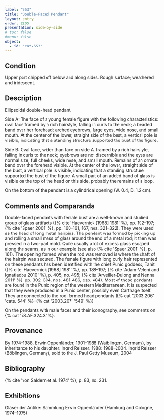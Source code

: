 ```yaml
---
label: "553"
title: "Double-Faced Pendant"
layout: entry
order: 2205
presentation: side-by-side
# toc: false
#menu: false 
object:
  - id: "cat-553"
---
```


## Condition

Upper part chipped off below and along sides. Rough surface; weathered and iridescent.

## Description

Ellipsoidal double-head pendant.

Side A: The face of a young female figure with the following characteristics: oval face framed by a rich hairstyle, falling in curls to the neck; a beaded band over her forehead; arched eyebrows, large eyes, wide nose, and small mouth. At the center of the lower, straight side of the bust, a vertical pole is visible, indicating that a standing structure supported the bust of the figure.

Side B: Oval face, wider than face on side A, framed by a rich hairstyle, falling in curls to the neck; eyebrows are not discernible and the eyes are normal size; full cheeks, wide nose, and small mouth. Remains of an ornate band over the forehead visible. At the center of the lower, straight side of the bust, a vertical pole is visible, indicating that a standing structure supported the bust of the figure. A small part of an added band of glass is visible on the top of the head on this side, probably the remains of a loop.

On the bottom of the pendant is a cylindrical opening (W. 0.4, D. 1.2 cm).

## Comments and Comparanda

Double-faced pendants with female bust are a well-known and studied group of glass artifacts ({% cite 'Haevernick [1968] 1981' %}, pp. 192–197; {% cite 'Spaer 2001' %}, pp. 160–161, 167, nos. 321–322). They were used as the head of long metal hairpins. The pendant was formed by picking up and rolling a small mass of glass around the end of a metal rod; it then was pressed in a two-part mold. Quite usually a lot of excess glass escaped along the seams, as in our example (see also {% cite 'Spaer 2001' %}, p. 161). The opening formed when the rod was removed is where the shaft of the hairpin was secured. The female figure with long curly hair represented on these pendants has been identified with the chief Punic goddess, Tanit ({% cite 'Haevernick [1968] 1981' %}, pp. 188–197; {% cite 'Adam-Veleni and Ignatiadou 2010' %}, p. 405, no. 495; {% cite 'Arveiller-Dulong and Nenna 2011' %}, pp. 302–304, nos. 481–486, esp. 484). Most of these pendants are found in the Punic region of the western Mediterranean. It is suspected that they were produced in a Punic center, possibly even Carthage itself. They are connected to the rod-formed head pendants ({% cat '2003.206' 'cats. 544' %}–{% cat '2003.207' '549' %}).

On the pendants with male faces and their iconography, see comments on {% cat '78.AF.324.3' %}.

## Provenance

By 1974–1988, Erwin Oppenländer, 1901–1988 (Waiblingen, Germany), by inheritance to his daughter, Ingrid Reisser, 1988; 1988–2004, Ingrid Reisser (Böblingen, Germany), sold to the J. Paul Getty Museum, 2004

## Bibliography

{% cite 'von Saldern et al. 1974' %}, p. 83, no. 231.

## Exhibitions

Gläser der Antike: Sammlung Erwin Oppenländer (Hamburg and Cologne, 1974–1975)